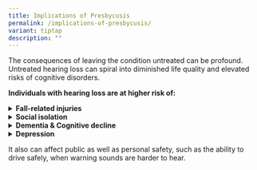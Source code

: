 ```yaml
---
title: Implications of Presbycusis
permalink: /implications-of-presbycusis/
variant: tiptap
description: ""
---
```

<p>The consequences of leaving the condition untreated can be profound. Untreated
hearing loss can spiral into diminished life quality and elevated risks
of cognitive disorders.</p>
<p><strong>Individuals with hearing loss are at higher risk of:</strong>
</p>
<div data-type="detailGroup" class="isomer-accordion isomer-accordion-white">
<details class="isomer-details">
<summary><strong>Fall-related injuries</strong>
</summary>
<div data-type="detailsContent" class="isomer-details-content">
<ul>
<li>
<p>People with hearing loss have diminished auditory cues (like footsteps,
voices, or traffic) and often need to focus harder on understanding sounds
and speech. This reduced spatial awareness and additional cognitive effort
may divert attention away from maintaining balance or noticing potential
hazards, thus increasing the likelihood of a fall.</p>
<p>Falls in older adults can lead to injuries, hospitalisations, and a loss
of independence.</p>
</li>
</ul>
</div>
</details>
<details class="isomer-details">
<summary><strong>Social isolation</strong>
</summary>
<div data-type="detailsContent" class="isomer-details-content">
<ul>
<li>
<p>Untreated hearing loss often results in communication difficulties, affecting
social interactions with loved ones and friends. This can result in increased
frustration when interacting with patients with presbycusis. Difficulties
with communication may eventually reduce interactions and participation
in enjoyable activities, resulting in increased loneliness and quality
of life among these patients.</p>
</li>
</ul>
</div>
</details>
<details class="isomer-details">
<summary><strong>Dementia &amp; Cognitive decline</strong>
</summary>
<div data-type="detailsContent" class="isomer-details-content">
<ul>
<li>
<p>A study based in the United States found that the risk of incident dementia
was 1.89 times higher in elderly with mild hearing loss, and 4.94 times
higher in elderly with severe hearing loss.</p>
<p>Locally, a longitudinal study involving 1,515 subjects found that among
participants who were cognitively normal at baseline, those with hearing
impairment were 2.3 times more likely to develop mild cognitive impairment
or dementia.</p>
<p>Although the mechanisms via which this occurs are not fully elucidated,
there are several proposed theories:</p>
<ul>
<li>
<p>Social isolation may result in reduced cognitive stimulation, predisposing
one to decline.</p>
</li>
<li>
<p>It has also been proposed that hearing impairment requires the brain to
recruit finite neurologic reserve to make up for the deficits in auditory
perception, affecting other cognitive functions.</p>
</li>
</ul>
</li>
</ul>
</div>
</details>
<details class="isomer-details">
<summary><strong>Depression</strong>
</summary>
<div data-type="detailsContent" class="isomer-details-content">
<ul>
<li>
<p>Studies have also found that up to 20% of patients with presbycusis also
have symptoms of depression.</p>
<p>Depression and cognitive decline have an inherent two-way relationship,
with one worsening the other.</p>
</li>
</ul>
</div>
</details>
</div>
<p></p>
<p>It also can affect public as well as personal safety, such as the ability
to drive safely, when warning sounds are harder to hear.</p>
<p></p>
<p></p>